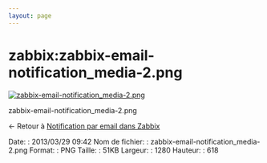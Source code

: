 ```yaml
---
layout: page
---
```


zabbix:zabbix-email-notification\_media-2.png
=============================================

[![zabbix-email-notification\_media-2.png](..//assets/media/zabbix/zabbix-email-notification_media-2.png@cache=&w=900&h=434 "zabbix-email-notification_media-2.png")](..//assets/media/zabbix/zabbix-email-notification_media-2.png@cache= "Afficher le fichier original")

zabbix-email-notification\_media-2.png

← Retour à [Notification par email dans
Zabbix](../../zabbix/zabbix-email-notification.html "zabbix:zabbix-email-notification")

Date:
:   2013/03/29 09:42
Nom de fichier:
:   zabbix-email-notification\_media-2.png
Format:
:   PNG
Taille:
:   51KB
Largeur:
:   1280
Hauteur:
:   618

